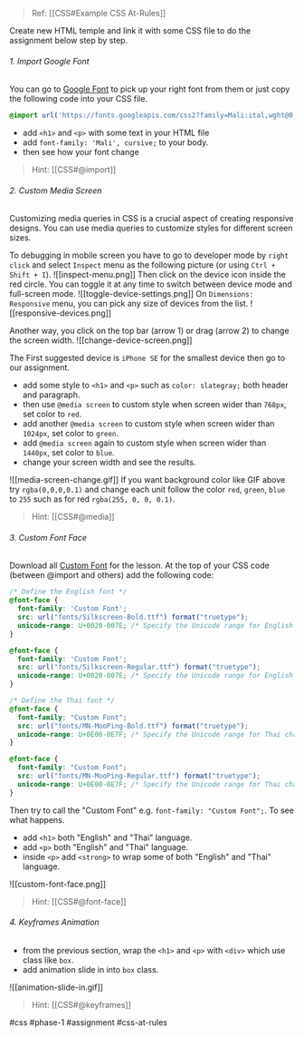 >Ref: [[CSS#Example CSS At-Rules]]

Create new HTML temple and link it with some CSS file to do the assignment below step by step.

###### 1. Import Google Font
You can go to [Google Font](https://fonts.google.com/) to pick up your right font from them or just copy the following code into your CSS file.

```css
@import url('https://fonts.googleapis.com/css2?family=Mali:ital,wght@0,200;0,300;0,400;0,500;0,600;0,700;1,200;1,300;1,400;1,500;1,600;1,700&family=Roboto:ital,wght@0,300;0,400;0,500;0,700;0,900;1,100;1,300;1,400;1,500;1,700;1,900&display=swap');
```

- add `<h1>` and `<p>` with some text in your HTML file
- add `font-family: 'Mali', cursive;` to your body.
-  then see how your font change

>Hint: [[CSS#@import]]

###### 2. Custom Media Screen
Customizing media queries in CSS is a crucial aspect of creating responsive designs. You can use media queries to customize styles for different screen sizes. 

To debugging in mobile screen you have to go to developer mode by `right click` and select `Inspect` menu as the following picture (or using `Ctrl + Shift + I`).
![[inspect-menu.png]]
Then click on the device icon inside the red circle. You can toggle it at any time to switch between device mode and full-screen mode.
![[toggle-device-settings.png]]
On `Dimensions: Responsive` menu, you can pick any size of devices from the list.
![[responsive-devices.png]]

Another way, you click on the top bar (arrow 1) or drag (arrow 2) to change the screen width.
![[change-device-screen.png]]

The First suggested device is `iPhone SE` for the smallest device then go to our assignment.

- add some style to `<h1>` and `<p>` such as `color: slategray;` both header and paragraph.
- then use `@media screen` to custom style when screen wider than `768px`, set color to `red`.
- add another `@media screen` to custom style when screen wider than `1024px`, set color to `green`.
- add `@media screen` again to custom style when screen wider than `1440px`, set color to `blue`.
- change your screen width and see the results.

![[media-screen-change.gif]]
If you want background color like GIF above try `rgba(0,0,0,0.1)` and change each unit follow the color `red`, `green`, `blue` to `255` such as for red `rgba(255, 0, 0, 0.1)`.

>Hint: [[CSS#@media]]

###### 3. Custom Font Face
Download all [Custom Font](https://drive.google.com/drive/folders/1GPm59Rv1kROeiTypB6qz1QoRGmo9-fBz?usp=drive_link) for the lesson. At the top of your CSS code (between @import and others) add the following code:
```css
/* Define the English font */
@font-face {
  font-family: 'Custom Font';
  src: url("fonts/Silkscreen-Bold.ttf") format("truetype");
  unicode-range: U+0020-007E; /* Specify the Unicode range for English characters */
}

@font-face {
  font-family: 'Custom Font';
  src: url("fonts/Silkscreen-Regular.ttf") format("truetype");
  unicode-range: U+0020-007E; /* Specify the Unicode range for English characters */
}

/* Define the Thai font */
@font-face {
  font-family: "Custom Font";
  src: url("fonts/MN-MooPing-Bold.ttf") format("truetype");
  unicode-range: U+0E00-0E7F; /* Specify the Unicode range for Thai characters */
}

@font-face {
  font-family: "Custom Font";
  src: url("fonts/MN-MooPing-Regular.ttf") format("truetype");
  unicode-range: U+0E00-0E7F; /* Specify the Unicode range for Thai characters */
}
```

Then try to call the "Custom Font" e.g. `font-family: "Custom Font";`. To see what happens.
- add `<h1>` both "English" and "Thai" language.
- add `<p>` both "English" and "Thai" language.
- inside `<p>` add `<strong>` to wrap some of both "English" and "Thai" language.

![[custom-font-face.png]]

>Hint: [[CSS#@font-face]]

###### 4. Keyframes Animation
- from the previous section, wrap the `<h1>` and `<p>` with `<div>` which use class like `box`.
- add animation slide in into `box` class.

![[animation-slide-in.gif]]

>Hint: [[CSS#@keyframes]]


#css #phase-1 #assignment #css-at-rules